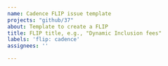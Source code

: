 ```yaml
---
name: Cadence FLIP issue template
projects: "github/37"
about: Template to create a FLIP
title: FLIP title, e.g., "Dynamic Inclusion fees"
labels: 'flip: cadence'
assignees: ''

---
```



